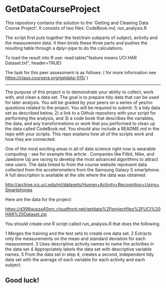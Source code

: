 # GetDataCourseProject
This repository contains the solution to the 'Getting and Cleaning Data Course Project'.
It consists of two files: CodeBook.md, run_analysis.R

The script first puts together the test/train subparts of subject, activity and the measurement data. It then binds these three parts and pushes the resulting table through a dplyr-pipe to do the calculations.

To load the result into R use:  read.table("feature means UCI HAR Dataset.txt", header=TRUE)

The task for this peer assessment is as follows: 
( for more information see https://class.coursera.org/getdata-015/ )

---------------------------------------------------------------------
The purpose of this project is to demonstrate your ability to collect, work with, and clean a data set. The goal is to prepare tidy data that can be used for later analysis. You will be graded by your peers on a series of yes/no questions related to the project. You will be required to submit: 1) a tidy data set as described below, 2) a link to a Github repository with your script for performing the analysis, and 3) a code book that describes the variables, the data, and any transformations or work that you performed to clean up the data called CodeBook.md. You should also include a README.md in the repo with your scripts. This repo explains how all of the scripts work and how they are connected. 

One of the most exciting areas in all of data science right now is wearable computing - see for example this article . Companies like Fitbit, Nike, and Jawbone Up are racing to develop the most advanced algorithms to attract new users. The data linked to from the course website represent data collected from the accelerometers from the Samsung Galaxy S smartphone. A full description is available at the site where the data was obtained:

http://archive.ics.uci.edu/ml/datasets/Human+Activity+Recognition+Using+Smartphones 

Here are the data for the project:

https://d396qusza40orc.cloudfront.net/getdata%2Fprojectfiles%2FUCI%20HAR%20Dataset.zip

 You should create one R script called run_analysis.R that does the following. 

  1 Merges the training and the test sets to create one data set.
  2 Extracts only the measurements on the mean and standard deviation for each measurement. 
  3 Uses descriptive activity names to name the activities in the data set
  4 Appropriately labels the data set with descriptive variable names. 
  5 From the data set in step 4, creates a second, independent tidy data set with the average of each variable for    each activity and each subject.

Good luck!
----------------------------------------------------------------------
